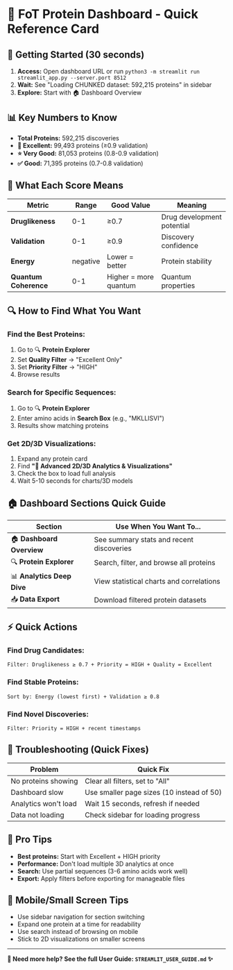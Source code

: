 # 🧬 FoT Protein Dashboard - Quick Reference Card

## 🚀 Getting Started (30 seconds)
1. **Access:** Open dashboard URL or run `python3 -m streamlit run streamlit_app.py --server.port 8512`
2. **Wait:** See "Loading CHUNKED dataset: 592,215 proteins" in sidebar
3. **Explore:** Start with 🏠 Dashboard Overview

## 📊 Key Numbers to Know
- **Total Proteins:** 592,215 discoveries
- **🌟 Excellent:** 99,493 proteins (≥0.9 validation)
- **⭐ Very Good:** 81,053 proteins (0.8-0.9 validation)  
- **✅ Good:** 71,395 proteins (0.7-0.8 validation)

## 🎯 What Each Score Means
| Metric | Range | Good Value | Meaning |
|--------|-------|------------|---------|
| **Druglikeness** | 0-1 | ≥0.7 | Drug development potential |
| **Validation** | 0-1 | ≥0.9 | Discovery confidence |
| **Energy** | negative | Lower = better | Protein stability |
| **Quantum Coherence** | 0-1 | Higher = more quantum | Quantum properties |

## 🔍 How to Find What You Want

### **Find the Best Proteins:**
1. Go to 🔍 **Protein Explorer**
2. Set **Quality Filter** → "Excellent Only"
3. Set **Priority Filter** → "HIGH"
4. Browse results

### **Search for Specific Sequences:**
1. Go to 🔍 **Protein Explorer**  
2. Enter amino acids in **Search Box** (e.g., "MKLLISVI")
3. Results show matching proteins

### **Get 2D/3D Visualizations:**
1. Expand any protein card
2. Find **"🔬 Advanced 2D/3D Analytics & Visualizations"**
3. Check the box to load full analysis
4. Wait 5-10 seconds for charts/3D models

## 🏠 Dashboard Sections Quick Guide

| Section | Use When You Want To... |
|---------|------------------------|
| 🏠 **Dashboard Overview** | See summary stats and recent discoveries |
| 🔍 **Protein Explorer** | Search, filter, and browse all proteins |
| 📊 **Analytics Deep Dive** | View statistical charts and correlations |
| 📥 **Data Export** | Download filtered protein datasets |

## ⚡ Quick Actions

### **Find Drug Candidates:**
```
Filter: Druglikeness ≥ 0.7 + Priority = HIGH + Quality = Excellent
```

### **Find Stable Proteins:**
```
Sort by: Energy (lowest first) + Validation ≥ 0.8
```

### **Find Novel Discoveries:**
```
Filter: Priority = HIGH + recent timestamps
```

## 🚨 Troubleshooting (Quick Fixes)

| Problem | Quick Fix |
|---------|-----------|
| No proteins showing | Clear all filters, set to "All" |
| Dashboard slow | Use smaller page sizes (10 instead of 50) |
| Analytics won't load | Wait 15 seconds, refresh if needed |
| Data not loading | Check sidebar for loading progress |

## 🎯 Pro Tips
- **Best proteins:** Start with Excellent + HIGH priority
- **Performance:** Don't load multiple 3D analytics at once
- **Search:** Use partial sequences (3-6 amino acids work well)
- **Export:** Apply filters before exporting for manageable files

## 📱 Mobile/Small Screen Tips
- Use sidebar navigation for section switching
- Expand one protein at a time for readability
- Use search instead of browsing on mobile
- Stick to 2D visualizations on smaller screens

---
**🧬 Need more help? See the full User Guide: `STREAMLIT_USER_GUIDE.md` ✨**
